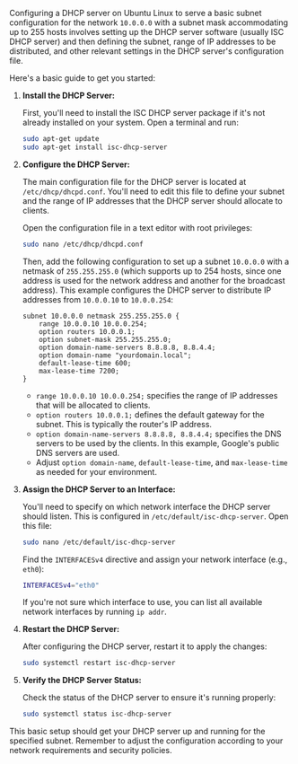 Configuring a DHCP server on Ubuntu Linux to serve a basic subnet configuration for the network `10.0.0.0` with a subnet mask accommodating up to 255 hosts involves setting up the DHCP server software (usually ISC DHCP server) and then defining the subnet, range of IP addresses to be distributed, and other relevant settings in the DHCP server's configuration file.

Here's a basic guide to get you started:

1. **Install the DHCP Server:**

   First, you'll need to install the ISC DHCP server package if it's not already installed on your system. Open a terminal and run:

   ```bash
   sudo apt-get update
   sudo apt-get install isc-dhcp-server
   ```

2. **Configure the DHCP Server:**

   The main configuration file for the DHCP server is located at `/etc/dhcp/dhcpd.conf`. You'll need to edit this file to define your subnet and the range of IP addresses that the DHCP server should allocate to clients.

   Open the configuration file in a text editor with root privileges:

   ```bash
   sudo nano /etc/dhcp/dhcpd.conf
   ```

   Then, add the following configuration to set up a subnet `10.0.0.0` with a netmask of `255.255.255.0` (which supports up to 254 hosts, since one address is used for the network address and another for the broadcast address). This example configures the DHCP server to distribute IP addresses from `10.0.0.10` to `10.0.0.254`:

   ```dhcp
   subnet 10.0.0.0 netmask 255.255.255.0 {
       range 10.0.0.10 10.0.0.254;
       option routers 10.0.0.1;
       option subnet-mask 255.255.255.0;
       option domain-name-servers 8.8.8.8, 8.8.4.4;
       option domain-name "yourdomain.local";
       default-lease-time 600;
       max-lease-time 7200;
   }
   ```

   - `range 10.0.0.10 10.0.0.254;` specifies the range of IP addresses that will be allocated to clients.
   - `option routers 10.0.0.1;` defines the default gateway for the subnet. This is typically the router's IP address.
   - `option domain-name-servers 8.8.8.8, 8.8.4.4;` specifies the DNS servers to be used by the clients. In this example, Google's public DNS servers are used.
   - Adjust `option domain-name`, `default-lease-time`, and `max-lease-time` as needed for your environment.

3. **Assign the DHCP Server to an Interface:**

   You'll need to specify on which network interface the DHCP server should listen. This is configured in `/etc/default/isc-dhcp-server`. Open this file:

   ```bash
   sudo nano /etc/default/isc-dhcp-server
   ```

   Find the `INTERFACESv4` directive and assign your network interface (e.g., `eth0`):

   ```bash
   INTERFACESv4="eth0"
   ```

   If you're not sure which interface to use, you can list all available network interfaces by running `ip addr`.

4. **Restart the DHCP Server:**

   After configuring the DHCP server, restart it to apply the changes:

   ```bash
   sudo systemctl restart isc-dhcp-server
   ```

5. **Verify the DHCP Server Status:**

   Check the status of the DHCP server to ensure it's running properly:

   ```bash
   sudo systemctl status isc-dhcp-server
   ```

This basic setup should get your DHCP server up and running for the specified subnet. Remember to adjust the configuration according to your network requirements and security policies.
